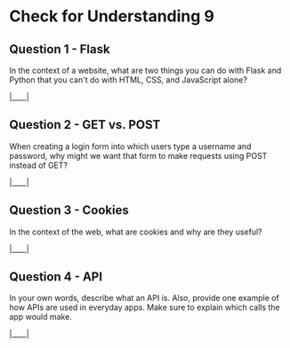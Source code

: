 # Check for Understanding 9

## Question 1 - Flask

In the context of a website, what are two things you can do with Flask and Python that you can't do with HTML, CSS, and JavaScript alone?

|____|

## Question 2 - GET vs. POST

When creating a login form into which users type a username and password, why might we want that form to make requests using POST instead of GET?

|____|

## Question 3 - Cookies

In the context of the web, what are cookies and why are they useful?

|____|

## Question 4 - API

In your own words, describe what an API is. Also, provide one example of how APIs are used in everyday apps. Make sure to explain which calls the app would make.

|____|